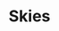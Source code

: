 ---
pid: RS261
title: Skies
location_transcription: Center City-Near Sky Scrapers
zipcode: '19139'
outside_phl: 
neighborhood: Walnut Hill
age: '31'
age_range: 30-39
instagram: 
image_file_name: RS_261.jpg
proposal_transcription: A monument invites people to look up at the sky.
topic: Environment
topic_summary: '0'
type: Other No Form
keywords_other: 
credit: Matthew Armstead
image_labels: 
twitter: 
facebook: 
permalink: "/monuments/rs261/"
layout: item-page
---